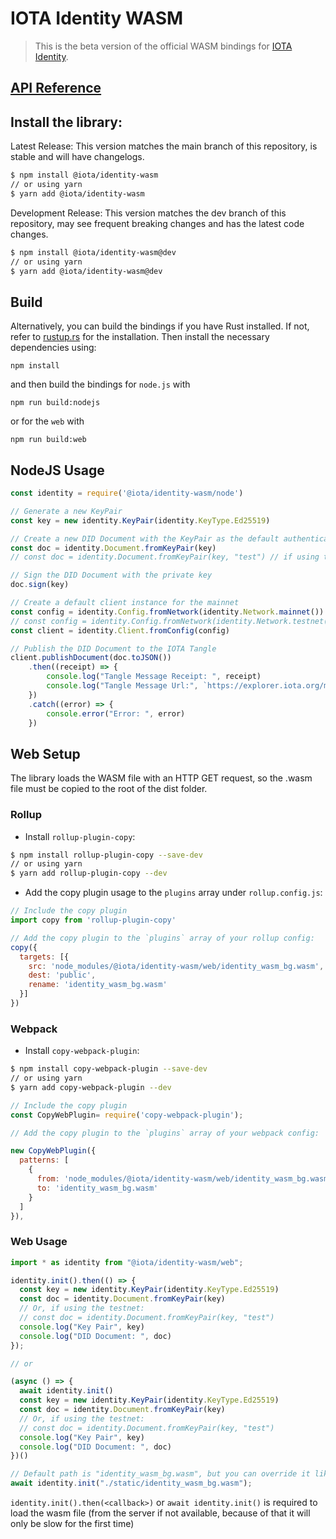 # IOTA Identity WASM

> This is the beta version of the official WASM bindings for [IOTA Identity](https://github.com/iotaledger/identity.rs).

## [API Reference](https://identity-docs.iota.org/docs/libraries/wasm/api_reference)

## Install the library:

Latest Release: This version matches the main branch of this repository, is stable and will have changelogs.
```bash
$ npm install @iota/identity-wasm
// or using yarn
$ yarn add @iota/identity-wasm
```

Development Release: This version matches the dev branch of this repository, may see frequent breaking changes and has the latest code changes.
```bash
$ npm install @iota/identity-wasm@dev
// or using yarn
$ yarn add @iota/identity-wasm@dev
```

## Build

Alternatively, you can build the bindings if you have Rust installed. If not, refer to [rustup.rs](https://rustup.rs) for the installation. Then install the necessary dependencies using:

```npm install```

and then build the bindings for `node.js` with

```npm run build:nodejs```

or for the `web` with

```npm run build:web```

## NodeJS Usage
<!-- 
Test this example using https://github.com/anko/txm: `txm README.md`

Replace imports with local paths for txm:
!test program
cat \
| sed -e "s#require('@iota/identity-wasm/node')#require('./node/identity_wasm.js')#" \
| node
-->
<!-- !test check Nodejs Example -->
```javascript
const identity = require('@iota/identity-wasm/node')

// Generate a new KeyPair
const key = new identity.KeyPair(identity.KeyType.Ed25519)

// Create a new DID Document with the KeyPair as the default authentication method
const doc = identity.Document.fromKeyPair(key)
// const doc = identity.Document.fromKeyPair(key, "test") // if using the testnet

// Sign the DID Document with the private key
doc.sign(key)

// Create a default client instance for the mainnet
const config = identity.Config.fromNetwork(identity.Network.mainnet())
// const config = identity.Config.fromNetwork(identity.Network.testnet()); // if using the testnet
const client = identity.Client.fromConfig(config)

// Publish the DID Document to the IOTA Tangle
client.publishDocument(doc.toJSON())
    .then((receipt) => {
        console.log("Tangle Message Receipt: ", receipt)
        console.log("Tangle Message Url:", `https://explorer.iota.org/mainnet/transaction/${receipt.messageId}`)
    })
    .catch((error) => {
        console.error("Error: ", error)
    })
```

## Web Setup

The library loads the WASM file with an HTTP GET request, so the .wasm file must be copied to the root of the dist folder.

### Rollup

- Install `rollup-plugin-copy`:

```bash
$ npm install rollup-plugin-copy --save-dev
// or using yarn
$ yarn add rollup-plugin-copy --dev
```

- Add the copy plugin usage to the `plugins` array under `rollup.config.js`:

```js
// Include the copy plugin
import copy from 'rollup-plugin-copy'

// Add the copy plugin to the `plugins` array of your rollup config:
copy({
  targets: [{
    src: 'node_modules/@iota/identity-wasm/web/identity_wasm_bg.wasm',
    dest: 'public',
    rename: 'identity_wasm_bg.wasm'
  }]
})
```

### Webpack

- Install `copy-webpack-plugin`:

```bash
$ npm install copy-webpack-plugin --save-dev
// or using yarn
$ yarn add copy-webpack-plugin --dev
```

```js
// Include the copy plugin
const CopyWebPlugin= require('copy-webpack-plugin');

// Add the copy plugin to the `plugins` array of your webpack config:

new CopyWebPlugin({
  patterns: [
    {
      from: 'node_modules/@iota/identity-wasm/web/identity_wasm_bg.wasm',
      to: 'identity_wasm_bg.wasm'
    }
  ]
}),
```

### Web Usage

```js
import * as identity from "@iota/identity-wasm/web";

identity.init().then(() => {
  const key = new identity.KeyPair(identity.KeyType.Ed25519)
  const doc = identity.Document.fromKeyPair(key)
  // Or, if using the testnet:
  // const doc = identity.Document.fromKeyPair(key, "test")  
  console.log("Key Pair", key)
  console.log("DID Document: ", doc)
});

// or

(async () => {
  await identity.init()
  const key = new identity.KeyPair(identity.KeyType.Ed25519)
  const doc = identity.Document.fromKeyPair(key)
  // Or, if using the testnet:
  // const doc = identity.Document.fromKeyPair(key, "test")
  console.log("Key Pair", key)
  console.log("DID Document: ", doc)
})()

// Default path is "identity_wasm_bg.wasm", but you can override it like this
await identity.init("./static/identity_wasm_bg.wasm");
```

`identity.init().then(<callback>)` or `await identity.init()` is required to load the wasm file (from the server if not available, because of that it will only be slow for the first time)
